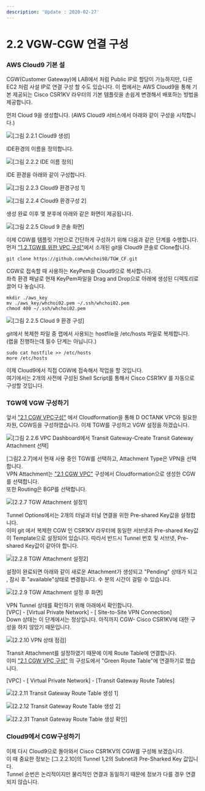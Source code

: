 ```yaml
---
description: 'Update : 2020-02-27'
---
```


# 2.2 VGW-CGW 연결 구성

### AWS Cloud9 기본 설

CGW\(Customer Gateway\)에 LAB에서 처럼 Public IP로 할당이 가능하지만, 다른 EC2 처럼 사설 IP로 연결 구성 할 수도 있습니다. 이 랩에서는 AWS Cloud9을 통해 기본 제공되는 Cisco CSR1KV 라우터의 기본 템플릿을 손쉽게 변경해서 배포하는 방법을 제공합니다.

먼저 Cloud 9을 생성합니다. \(AWS Cloud9 서비스에서 아래와 같이 구성을 시작합니다.\)

![\[&#xADF8;&#xB9BC; 2.2.1 Cloud9 &#xC0DD;&#xC131;\]](../.gitbook/assets/2.1.13.c9.png)

IDE환경의 이름을 정의합니다.

![\[&#xADF8;&#xB9BC; 2.2.2 IDE &#xC774;&#xB984; &#xC815;&#xC758;\]](../.gitbook/assets/2.1.14.c9.png)

IDE 환경을 아래와 같이 구성합니다.

![\[&#xADF8;&#xB9BC; 2.2.3 Cloud9 &#xD658;&#xACBD;&#xAD6C;&#xC131; 1\]](../.gitbook/assets/2.1.15.c9.png)

![\[&#xADF8;&#xB9BC; 2.2.4 Cloud9 &#xD658;&#xACBD;&#xAD6C;&#xC131; 2\]](../.gitbook/assets/2.1.16.c9.png)

생성 완료 이후 몇 분후에 아래와 같은 화면이 제공됩니다.

![\[&#xADF8;&#xB9BC; 2.2.5 Cloud 9 &#xCF58;&#xC194; &#xD654;&#xBA74;\]](../.gitbook/assets/2.2.5.c9.png)

이제 CGW를 템플릿 기반으로 간단하게 구성하기 위해 다음과 같은 단계를 수행합니다.  
먼저 ["1.2.TGW를 위한 VPC 구성"](../1.transit-gwatway/1.2.tgw-vpc.md#cloudformation-vpc)에서 소개된 git을 Cloud9 콘솔로 Clone합니다.

```text
git clone https://github.com/whchoi98/TGW_CF.git
```

CGW로 접속할 때 사용하는 KeyPem을 Cloud9으로 복사합니다.  
좌측 환경 패널로 현재 KeyPem파일을 Drag and Drop으로 아래에 생성된 디렉토리로 끌어 다 놓습니다.

```text
mkdir ./aws_key
mv ./aws_key/whchoi02.pem ~/.ssh/whchoi02.pem
chmod 400 ~/.ssh/whchoi02.pem
```

![\[&#xADF8;&#xB9BC; 2.2.5 Cloud 9 &#xD658;&#xACBD; &#xAD6C;&#xC131;\]](../.gitbook/assets/2.2.6.c9.png)

git에서 복제한 파일 중 랩에서 사용되는 hostfile을 /etc/hosts 파일로 복제합니다.  
\(랩을 진행하는데 필수 단계는 아닙니다.\)

```text
sudo cat hostfile >> /etc/hosts
more /etc/hosts
```

이제 Cloud9에서 직접 CGW에 접속해서 작업을 할 것입니다.  
여기에서는 2개의 사전에 구성된 Shell Script를 통해서 Cisco CSR1KV 를 자동으로 구성할 것입니다.

### TGW에 VGW 구성하기

앞서 ["2.1 CGW VPC구성"](2.1.cgw-vpc.md) 에서 Cloudformation을 통해 D OCTANK VPC와 필요한 자원, CGW등을 구성하였습니다. 이제 TGW를 구성하고 VGW 설정을 하겠습니다.

![\[&#xADF8;&#xB9BC; 2.2.6 VPC Dashboard&#xC5D0;&#xC11C; Transit Gateway-Create Transit Gateway Attachment &#xC120;&#xD0DD;\]](../.gitbook/assets/2.2.7.creat_tgw_attach.png)

\[그림2.2.7\]에서 현재 사용 중인 TGW를 선택하고, Attachment Type은 VPN을 선택합니다.  
VPN Attachment는 ["2.1 CGW VPC"](2.1.cgw-vpc.md#cloudformation-vpc) 구성에서 Cloudformation으로 생성한 CGW를 선택합니다.   
또한 Routing은 BGP를 선택합니다.

![\[2.2.7 TGW Attachment &#xC124;&#xC815;1\]](../.gitbook/assets/2.2.8.creat_tgw_attach.png)

Tunnel Options에서는 2개의 터널과 터널 연결을 위한 Pre-shared Key값을 설정합니다.  
이미 git 에서 복제한 CGW 인 CSR1KV 라우터에 동일한 서브넷과 Pre-shared Key값이 Template으로 설정되어 있습니다. 따라서 반드시 Tunnel 번호 및 서브넷, Pre-shared Key값이 같아야 합니다.

![\[2.2.8 TGW Attachment &#xC124;&#xC815;2\]](../.gitbook/assets/2.2.9.creat_tgw_attach.png)

설정이 완료되면 아래와 같이 새로운 Attachment가 생성되고 "Pending" 상태가 되고 , 잠시 후 "available"상태로 변경됩니다. 수 분의 시간이 걸릴 수 있습니다.

![\[2.2.9 TGW Attachment &#xC124;&#xC815; &#xD6C4; &#xD654;&#xBA74;\]](../.gitbook/assets/2.2.10.creat_tgw_attach.png)

VPN Tunnel 상태를 확인하기 위해 아래에서 확인합니다.  
\[VPC\] - \[Virtual Private Network\] - \[ Site-to-Site VPN Connection\]  
Down 상태는 이 단계에서는 정상입니다. 아직까지 CGW- Cisco CSR1KV에 대한 구성을 하지 않았기 때문입니다.

![\[2.2.10 VPN &#xC0C1;&#xD0DC; &#xC810;&#xAC80;\]](../.gitbook/assets/2.2.11.tunnel_status.png)

Transit Attachment를 설정하였기 때문에 이제 Route Table에 연결합니다.  
이미 ["2.1 CGW VPC 구성"](2.1.cgw-vpc.md#cloudformation-vpc) 의 구성도에서 "Green Route Table"에 연결하기로 했습니다.

\[VPC\] - \[ Virtual Private Network\] - \[Transit Gateway Route Tables\]

![\[2.2.11 Transit Gateway Route Table &#xC0DD;&#xC131; 1\]](../.gitbook/assets/2.2.11.tgw_create_associate.png)

![\[2.2.12 Transit Gateway Route Table &#xC0DD;&#xC131; 2\]](../.gitbook/assets/2.2.12.tgw_create_associate.png)

![\[2.2.31 Transit Gateway Route Table &#xC0DD;&#xC131; &#xD655;&#xC778;\]](../.gitbook/assets/2.2.13.tgw_create_associate.png)

### Cloud9에서 CGW구성하기

이제 다시 Cloud9으로 돌아와서 Cisco CSR1KV의 CGW를 구성해 보겠습니다.  
이 때 중요한 정보는 \[그 2.2.10\]의 Tunnel 1,2의 Subnet과 Pre-Sharked Key 값입니다.  
Tunnel 순번은 논리적이지만 물리적인 연결과 동일하기 때문에 정보가 다를 경우 연결되지 않습니다.

```text

```

